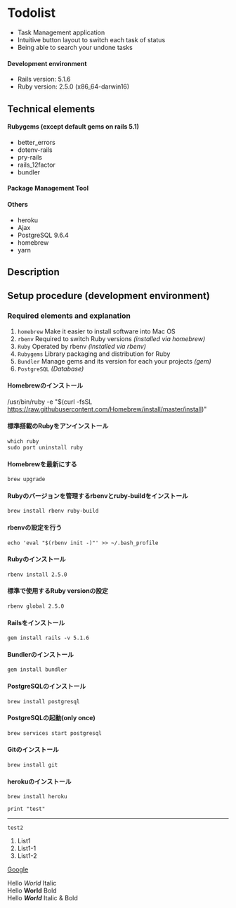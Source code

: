 # Todolist
* Task Management application
* Intuitive button layout to switch each task of status
* Being able to search your undone tasks

#### Development environment
* Rails version: 5.1.6
* Ruby version: 2.5.0 (x86_64-darwin16)

## Technical elements

#### Rubygems (except default gems on rails 5.1)
* better_errors
* dotenv-rails
* pry-rails
* rails_12factor
* bundler

#### Package Management Tool
#### Others
* heroku
* Ajax
* PostgreSQL 9.6.4
* homebrew
* yarn

## Description

## Setup procedure (development environment)

### Required elements and explanation

1. `homebrew` Make it easier to install software into Mac OS
2. `rbenv` Required to switch Ruby versions *(installed via homebrew)*
3. `Ruby` Operated by rbenv *(installed via rbenv)*
4. `Rubygems` Library packaging and distribution for Ruby
5. `Bundler` Manage gems and its version for each your projects *(gem)*
6. `PostgreSQL` *(Database)*


#### Homebrewのインストール
/usr/bin/ruby -e "$(curl -fsSL https://raw.githubusercontent.com/Homebrew/install/master/install)"


#### 標準搭載のRubyをアンインストール
```
which ruby  
sudo port uninstall ruby
```

#### Homebrewを最新にする
```
brew upgrade
```

#### Rubyのバージョンを管理するrbenvとruby-buildをインストール
```
brew install rbenv ruby-build
```

#### rbenvの設定を行う
```
echo 'eval "$(rbenv init -)"' >> ~/.bash_profile
```

#### Rubyのインストール
```
rbenv install 2.5.0
```

#### 標準で使用するRuby versionの設定
```
rbenv global 2.5.0
```

#### Railsをインストール
```
gem install rails -v 5.1.6
```

#### Bundlerのインストール
```
gem install bundler
```

#### PostgreSQLのインストール
```
brew install postgresql
```

#### PostgreSQLの起動(only once)
```
brew services start postgresql
```

#### Gitのインストール
```
brew install git
```

#### herokuのインストール
```
brew install heroku
```


```print "test" ```

***

`test2`

1. List1
  1. List1-1
  1. List1-2

  [Google](https://www.google.co.jp/)

  Hello *World* Italic  
  Hello **World** Bold  
  Hello ***World*** Italic & Bold
